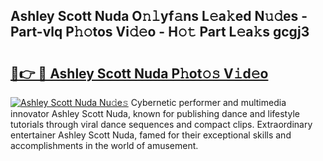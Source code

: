## Ashley Scott Nuda O𝚗𝚕yf𝚊ns L𝚎a𝚔ed N𝚞𝚍es - Part-vlq P𝚑𝚘tos Vi𝚍𝚎o - H𝚘𝚝 Part L𝚎a𝚔s gcgj3

# <h2><a href="http://kf3jcd.oniu.top/?m=Ashley+Scott+Nuda">🔗👉 🔴 Ashley Scott Nuda P𝚑ot𝚘𝚜 V𝚒d𝚎o</a></h2>

[![Ashley Scott Nuda Nu𝚍e𝚜](https://i.imgur.com/0qMVB7G.gif)](http://kf3jcd.oniu.top/?m=Ashley+Scott+Nuda)
Cybernetic performer and multimedia innovator Ashley Scott Nuda, known for publishing dance and lifestyle tutorials through viral dance sequences and compact clips. Extraordinary entertainer Ashley Scott Nuda, famed for their exceptional skills and accomplishments in the world of amusement.  
